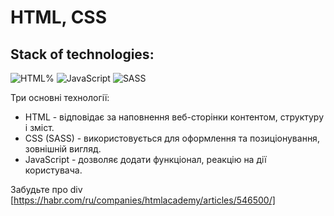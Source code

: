 # HTML, CSS

## Stack of technologies:

![HTML%](https://img.shields.io/badge/HTML5-E34F26?style=for-the-badge&logo=html5&logoColor=white)
![JavaScript](https://img.shields.io/badge/javascript-%23323330.svg?style=for-the-badge&logo=javascript&logoColor=%23F7DF1E)
![SASS](https://img.shields.io/badge/Sass-CC6699?style=for-the-badge&logo=sass&logoColor=white)

Три основні технології:

- HTML - відповідає за наповнення веб-сторінки контентом, структуру і зміст.
- CSS (SASS) - використовується для оформлення та позиціонування, зовнішній вигляд.
- JavaScript - дозволяє додати функціонал, реакцію на дії користувача.

Забудьте про div [https://habr.com/ru/companies/htmlacademy/articles/546500/]
